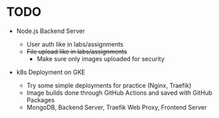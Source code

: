 # TODO

- Node.js Backend Server
  - User auth like in labs/assignments
  - ~~File upload like in labs/assignments~~
    - Make sure only images uploaded for security

- k8s Deployment on GKE
  - Try some simple deployments for practice (Nginx, Traefik)
  - Image builds done through GitHub Actions and saved with GitHub Packages
  - MongoDB, Backend Server, Traefik Web Proxy, Frontend Server
